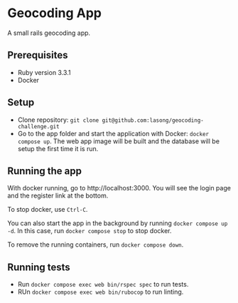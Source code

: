 # Geocoding App

A small rails geocoding app.

## Prerequisites
- Ruby version 3.3.1
- Docker

## Setup
- Clone repository: `git clone git@github.com:lasong/geocoding-challenge.git`
- Go to the app folder and start the application with Docker: `docker compose up`. The web app image will be built and the database will be setup the first time it is run.

## Running the app
With docker running, go to http://localhost:3000. You will see the login page and the register link at the bottom.

To stop docker, use `Ctrl-C`.

You can also start the app in the background by running `docker compose up -d`. In this case, run `docker compose stop` to stop docker.

To remove the running containers, run `docker compose down`.

## Running tests
- Run `docker compose exec web bin/rspec spec` to run tests.
- RUn `docker compose exec web bin/rubocop` to run linting.
